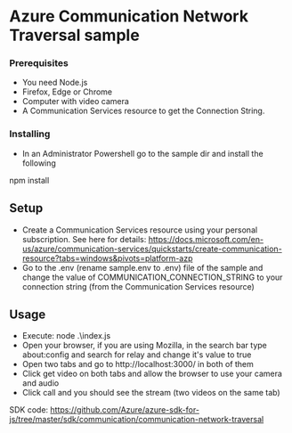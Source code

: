 # Azure Communication Network Traversal sample

### Prerequisites
- You need Node.js
- Firefox, Edge or Chrome
- Computer with video camera
- A Communication Services resource to get the Connection String.

### Installing

- In an Administrator Powershell go to the sample dir and install the following

npm install

## Setup
- Create a Communication Services resource using your personal subscription. See here for details:
https://docs.microsoft.com/en-us/azure/communication-services/quickstarts/create-communication-resource?tabs=windows&pivots=platform-azp
- Go to the .env (rename sample.env to .env) file of the sample and change the value of COMMUNICATION_CONNECTION_STRING to your connection string (from the Communication Services resource)

## Usage

- Execute: node .\index.js
- Open your browser, if you are using Mozilla, in the search bar type about:config and search for relay and change it's value to true
- Open two tabs and go to http://localhost:3000/ in both of them
- Click get video on both tabs and allow the browser to use your camera and audio
- Click call and you should see the stream (two videos on the same tab)


SDK code: https://github.com/Azure/azure-sdk-for-js/tree/master/sdk/communication/communication-network-traversal